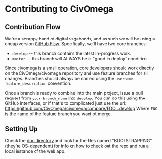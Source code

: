 # Contributing to CivOmega

## Contribution Flow

We're a scrappy band of digital vagabonds, and as such we will be using a cheap version [GitHub Flow](http://scottchacon.com/2011/08/31/github-flow.html).  Specifically, we'll have two core branches:

- `develop` -- this branch contains the latest in-progress work.
- `master` -- this branch will ALWAYS be in "good to deploy" condition.

Since civomega is a small operation, core developers should work directly on the CivOmega/civomega repository and use feature branches for all changes.  Branches should always be named using the `username-feature_description` convention.

Once a branch is ready to combine into the main project, issue a pull request from `your-branch_name` into `develop`.  You can do this using the GitHub interfaces, or if that's to complicated just use the url: https://github.com/CivOmega/civomega/compare/FOO...develop Where `FOO` is the name of the feature branch you want ot merge.

## Setting Up

Check the [doc directory](doc) and look for the files named "BOOTSTRAPPING"
(they're OS-dependent) for info on how to check out the repo and
run a local instance of the web app.

